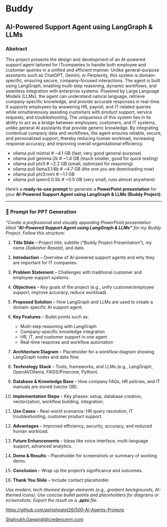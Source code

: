 # Buddy

## AI-Powered Support Agent using LangGraph & LLMs
### Abstract
This project presents the design and development of an AI-powered support agent tailored for ITcompanies to handle both employee and customer queries in a unified and efficient manner. Unlike general-purpose assistants such as ChatGPT, Gemini, or Perplexity, this system is domain-specific, ensuring secure, company-focused interactions. The agent is built using LangGraph, enabling multi-step reasoning, dynamic workflows, and seamless integration with enterprise systems. Powered by Large Language Models (LLMs), the agent can understand natural language, retrieve company-specific knowledge, and provide accurate responses in real-time. It supports employees by answering HR, payroll, and IT-related queries while simultaneously assisting customers with product support, service requests, and troubleshooting. The uniqueness of this system lies in its ability to act as a bridge between employees, customers, and IT systems, unlike general AI assistants that provide generic knowledge. By integrating contextual company data and workflows, the agent ensures reliable, secure, and personalized support, thereby reducing human workload, increasing response accuracy, and improving overall organizational efficiency.

- ollama pull mistral     # ~4.1 GB (fast, very good general-purpose)
- ollama pull gemma:2b    # ~1.4 GB (much smaller, good for quick testing)
- ollama pull phi3        # ~2.2 GB (small, optimized for reasoning)
- ollama pull llama3.1:8b # ~4.7 GB (the one you are downloading now)
- ollama pull phi3:mini   # ~1.1 GB
- ollama pull qwen2:0.5b  # ~0.5 GB (very small, runs almost anywhere)


Here’s a **ready-to-use prompt** to generate a **PowerPoint presentation** for your **AI-Powered Support Agent using LangGraph & LLMs (Buddy Project)**:

---

### 📌 **Prompt for PPT Generation**

*"Create a professional and visually appealing PowerPoint presentation titled **“AI-Powered Support Agent using LangGraph & LLMs”** for my Buddy Project. Follow this structure:*

1. **Title Slide** – Project title, subtitle (“Buddy Project Presentation”), my name (*Saikishor Rasala*), and date.
2. **Introduction** – Overview of AI-powered support agents and why they are important for IT companies.
3. **Problem Statement** – Challenges with traditional customer and employee support systems.
4. **Objectives** – Key goals of the project (e.g., unify customer/employee support, improve accuracy, reduce workload).
5. **Proposed Solution** – How LangGraph and LLMs are used to create a domain-specific AI support agent.
6. **Key Features** – Bullet points such as:

   * Multi-step reasoning with LangGraph
   * Company-specific knowledge integration
   * HR, IT, and customer support in one agent
   * Real-time response and workflow automation
7. **Architecture Diagram** – Placeholder for a workflow diagram showing LangGraph nodes and data flow.
8. **Technology Stack** – Tools, frameworks, and LLMs (e.g., LangGraph, OpenAI/Ollama, FAISS/Pinecone, Python).
9. **Database & Knowledge Base** – How company FAQs, HR policies, and IT manuals are stored (vector DB).
10. **Implementation Steps** – Key phases: setup, database creation, vectorization, workflow building, integration.
11. **Use Cases** – Real-world scenarios: HR query resolution, IT troubleshooting, customer product support.
12. **Advantages** – Improved efficiency, security, accuracy, and reduced human workload.
13. **Future Enhancements** – Ideas like voice interface, multi-language support, advanced analytics.
14. **Demo & Results** – Placeholder for screenshots or summary of working demo.
15. **Conclusion** – Wrap up the project’s significance and outcomes.
16. **Thank You Slide** – Include contact placeholder.

*Use modern, tech-themed design elements (e.g., gradient backgrounds, AI-themed icons). Use concise bullet points and placeholders for diagrams or screenshots. Export the result as a **.pptx** file.*


https://github.com/ashishpatel26/500-AI-Agents-Projects

Shahrukh.Gawandi@credencerm.com
